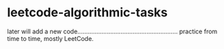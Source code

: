 # leetcode-algorithmic-tasks

later will add a new code..........................................................
practice from time to time,
mostly LeetCode.


